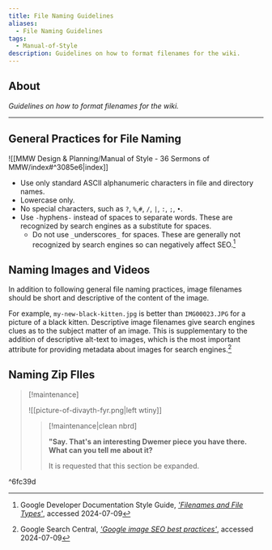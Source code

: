 ```yaml
---
title: File Naming Guidelines
aliases:
  - File Naming Guidelines
tags:
  - Manual-of-Style
description: Guidelines on how to format filenames for the wiki.
---
```

## About

_Guidelines on how to format filenames for the wiki._

---

## General Practices for File Naming

![[MMW Design & Planning/Manual of Style - 36 Sermons of MMW/index#^3085e6|index]]

- Use only standard ASCII alphanumeric characters in file and directory names.
- Lowercase only.
- No special characters, such as `?`, `%`,`#`, `/`, `|`, `:`, `;`, `•`.
- Use `-`hyphens`-` instead of spaces to separate words. These are recognized by search engines as a substitute for spaces.
	- Do not use `_`underscores`_` for spaces. These are generally not recognized by search engines so can negatively affect SEO.[^1]

## Naming Images and Videos

In addition to following general file naming practices, image filenames should be short and descriptive of the content of the image.

For example, `my-new-black-kitten.jpg` is better than `IMG00023.JPG` for a picture of a black kitten. Descriptive image filenames give search engines clues as to the subject matter of an image. This is supplementary to the addition of descriptive alt-text to images, which is the most important attribute for providing metadata about images for search engines.[^2]

## Naming Zip FIles
> [!maintenance] 
> 
> ![[picture-of-divayth-fyr.png|left wtiny]]
> 
> > [!maintenance|clean nbrd]
> > 
> > **"Say. That's an interesting Dwemer piece you have there. What can you tell me about it?**
> > 
> > It is requested that this section be expanded.

^6fc39d

[^1]: Google Developer Documentation Style Guide, _['Filenames and File Types'](https://developers.google.com/style/filenames)_, accessed 2024-07-09
[^2]: Google Search Central, _['Google image SEO best practices'](https://developers.google.com/search/docs/appearance/google-images#descriptive-alt-text%20descriptive-titles-captions-filenames)_, accessed 2024-07-09